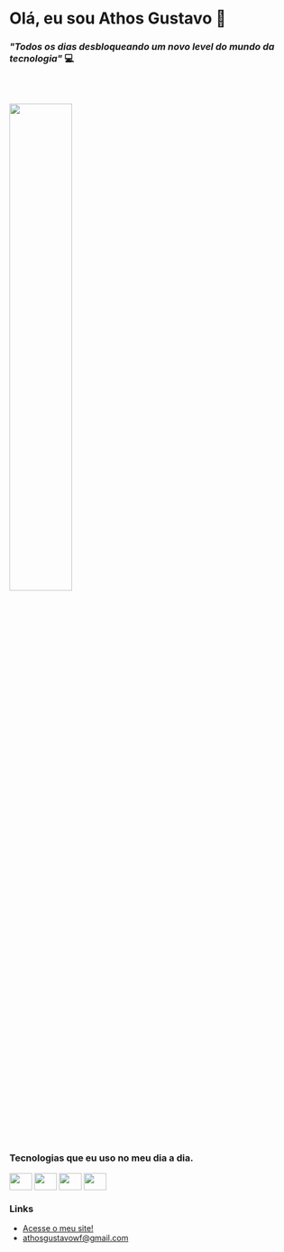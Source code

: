 # Olá, eu sou Athos Gustavo 👋</h1>
### *"Todos os dias desbloqueando um novo level do mundo da tecnologia"* 💻
<br><br>

<img text-align="center" width="47%" src="https://github-readme-stats.vercel.app/api/top-langs/?username=AthosGustavo&theme=aura&layout=compact" />

### Tecnologias que eu uso no meu dia a dia.
<div style="display: inline_block">
  <img align ="center" height ="30" width ="40" src="https://cdn.jsdelivr.net/gh/devicons/devicon/icons/javascript/javascript-plain.svg" />
  <img align="center" height="30" width="40" src="https://cdn.jsdelivr.net/gh/devicons/devicon/icons/java/java-original.svg" />
  <img align="center" height="30" width="40" src="https://cdn.jsdelivr.net/gh/devicons/devicon/icons/html5/html5-plain.svg" />
  <img align="center" height="30" width="40" src="https://cdn.jsdelivr.net/gh/devicons/devicon/icons/css3/css3-plain.svg" />
</div>
        
### Links
- [Acesse o meu site!](https://meu-site-git-versoes-do-site-athosgustavo.vercel.app/)
 - [athosgustavowf@gmail.com]()
 






